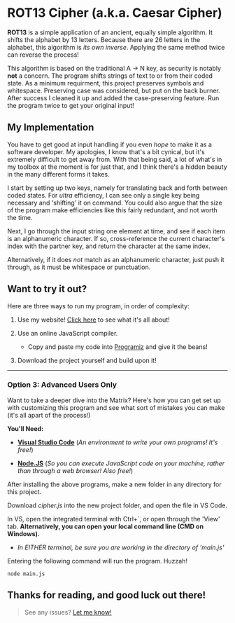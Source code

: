 # ROT13 Cipher (a.k.a. Caesar Cipher)

**ROT13** is a simple application of an ancient, equally simple algorithm. It shifts the alphabet by 13 letters. Because there are 26 letters in the alphabet, this algorithm is *its own inverse*. Applying the same method twice can reverse the process!

This algorithm is based on the traditional A -> N key, as security is notably
**not** a concern. The program shifts strings of text to or from their coded state. As a minimum requirment, this project preserves symbols and whitespace.
Preserving case was considered, but put on the back burner. After success I cleaned 
it up and added the case-preserving feature. Run the program twice to get your original input!

## My Implementation

You have to get good at input handling if you even *hope* to make it as a software developer. My apologies, I know that's a bit cynical, but it's extremely difficult to get away from. With that being said, a lot of what's in my toolbox at the moment is for just that, and I think there's a hidden beauty in the many different forms it takes. 

I start by setting up two keys, namely for translating back and forth between coded states. For *ultra* efficiency, I can see only a single key being necessary and 'shifting' it on command. You could also argue that the size of the program make efficiencies like this fairly redundant, and not worth the time. 

Next, I go through the input string one element at time, and see if each item is an alphanumeric character. If so, cross-reference the current character's index with the partner key, and return the character at the same index. 

Alternatively, if it does *not* match as an alphanumeric character, just push it through, as it must be whitespace or punctuation.

## Want to try it out?
Here are three ways to run my program, in order of complexity:

1) Use my website! [Click here](https://www.DeveloperSean.com) to see what it's all about!

2) Use an online JavaScript compiler.
    - Copy and paste my code into [Programiz](https://www.programiz.com/javascript/online-compiler/) and give it the beans!

3) Download the project yourself and build upon it! 

---

### Option 3: Advanced Users Only
Want to take a deeper dive into the Matrix? Here's how you can get set up with customizing 
this program and see what sort of mistakes you can make (it's all apart of the process!)  

**You'll Need:**

* [**Visual Studio Code**](https://code.visualstudio.com/) (*An environment to write your own programs! It's free!*)

* [**Node.JS**](https://nodejs.org/en) (*So you can execute JavaScript code on your machine, rather than through a web browser! Also free!*)

After installing the above programs, make a new folder in any directory for this project.  

Download *cipher.js* into the new project folder, and open the file in VS Code.  

In VS, open the integrated terminal with Ctrl+`, or open through the 'View' tab. **Alternatively, you can open your local command line (CMD on Windows).**  
- *In EITHER terminal, be sure you are working in the directory of 'main.js'*  

Entering the following command will run the program. Huzzah!

```
node main.js
```

Thanks for reading, and good luck out there!
---
> See any issues? [Let me know!](https://www.DeveloperSean.com)